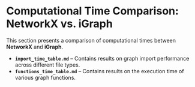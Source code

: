 # Computational Time Comparison: NetworkX vs. iGraph

This section presents a comparison of computational times between **NetworkX** and **iGraph**.

- **`import_time_table.md`** – Contains results on graph import performance across different file types.
- **`functions_time_table.md`** – Contains results on the execution time of various graph functions.



